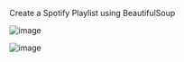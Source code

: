 Create a Spotify Playlist using BeautifulSoup


![image](https://user-images.githubusercontent.com/80412098/127261028-17343c6a-f8d4-453c-b0f0-510f26cb280b.png)


![image](https://user-images.githubusercontent.com/80412098/127260930-889b69ee-77cd-4971-899f-7b028e4bfd2e.png)
